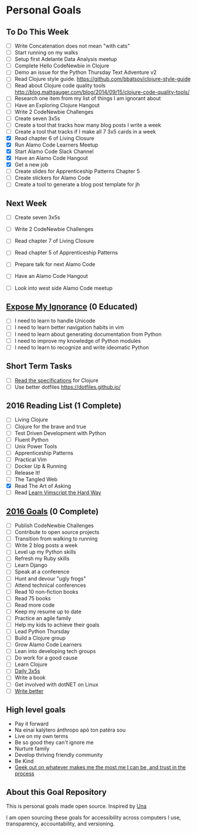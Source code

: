 Personal Goals
==============

## To Do This Week
- [ ] Write Concatenation does not mean "with cats"
- [ ] Start running on my walks
- [ ] Setup first Adelante Data Analysis meetup
- [ ] Complete Hello CodeNewbie in Clojure
- [ ] Demo an issue for the Python Thursday Text Adventure v2
- [ ] Read Clojure style guide. https://github.com/bbatsov/clojure-style-guide
- [ ] Read about Clojure code quality tools
http://blog.mattgauger.com/blog/2014/09/15/clojure-code-quality-tools/
- [ ] Research one item from my list of things I am ignorant about
- [ ] Have an Exploring Clojure Hangout
- [ ] Write 2 CodeNewbie Challenges
- [ ] Create seven 3x5s
- [ ] Create a tool that tracks how many blog posts I write a week
- [ ] Create a tool that tracks if I make all 7 3x5 cards in a week
- [x] Read chapter 6 of Living Closure
- [x] Run Alamo Code Learners Meetup
- [x] Start Alamo Code Slack Channel
- [x] Have an Alamo Code Hangout
- [x] Get a new job
- [ ] Create slides for Apprenticeship Patterns Chapter 5
- [ ] Create stickers for Alamo Code
- [ ] Create a tool to generate a blog post template for jh

## Next Week
- [ ] Create seven 3x5s
- [ ] Write 2 CodeNewbie Challenges
- [ ] Read chapter 7 of Living Closure
- [ ] Read chapter 5 of Apprenticeship Patterns
- [ ] Prepare talk for next Alamo Code
- [ ] Have an Alamo Code Hangout
- [ ] Look into west side Alamo Code meetup


## [Expose My Ignorance](http://jamalhansen.com/exposing-my-ignorance.html) (0 Educated)
- [ ] I need to learn to handle Unicode
- [ ] I need to learn better navigation habits in vim
- [ ] I need to learn about generating documentation from Python
- [ ] I need to improve my knowledge of Python modules
- [ ] I need to learn to recognize and write ideomatic Python

## Short Term Tasks
- [ ] [Read the specifications](http://chimera.labs.oreilly.com/books/1234000001813/ch02.html#solution_id1) for Clojure
- [ ] Use better dotfiles https://dotfiles.github.io/

## 2016 Reading List (1 Complete)

- [ ] Living Clojure
- [ ] Clojure for the brave and true
- [ ] Test Driven Development with Python
- [ ] Fluent Python
- [ ] Unix Power Tools
- [ ] Apprenticeship Patterns
- [ ] Practical Vim
- [ ] Docker Up & Running
- [ ] Release It!
- [ ] The Tangled Web
- [x] Read The Art of Asking
- [ ] Read [Learn Vimscript the Hard Way](http://learnvimscriptthehardway.stevelosh.com/)

## [2016 Goals](https://workflowy.com) (0 Complete)
- [ ] Publish CodeNewbie Challenges
- [ ] Contribute to open source projects
- [ ] Transition from walking to running
- [ ] Write 2 blog posts a week
- [ ] Level up my Python skills
- [ ] Refresh my Ruby skills
- [ ] Learn Django
- [ ] Speak at a conference
- [ ] Hunt and devour "ugly frogs"
- [ ] Attend technical conferences
- [ ] Read 10 non-fiction books
- [ ] Read 75 books
- [ ] Read more code
- [ ] Keep my resume up to date
- [ ] Practice an agile family
- [ ] Help my kids to achieve their goals
- [ ] Lead Python Thursday
- [ ] Build a Clojure group
- [ ] Grow Alamo Code Learners
- [ ] Lean into developing tech groups
- [ ] Do work for a good cause
- [ ] Learn Clojure
- [ ] [Daily 3x5s](http://thedaily3x5.com)
- [ ] Write a book
- [ ] Get involved with dotNET on Linux
- [ ] [Write better](http://www.jamesaltucher.com/2011/03/33-unusual-tips-to-being-a-better-writer/)

## High level goals
* Pay it forward
* Na eínai kalýtero ánthropo apó ton patéra sou
* Live on my own terms
* Be so good they can't ignore me
* Nurture family
* Develop thriving friendly community
* Be Kind
* [Geek out on whatever makes me the most me I can be, and trust in the process](http://www.superlativelyrude.com/2016/01/laura-jane-williams-marie-claire-bravery-ambassador-break-free.html)

## About this Goal Repository
This is personal goals made open source.  Inspired by [Una](http://una.im/personal-goals-guide/)

I am open sourcing these goals for accessibility across computers I use, transparency, accountability, and versioning.
